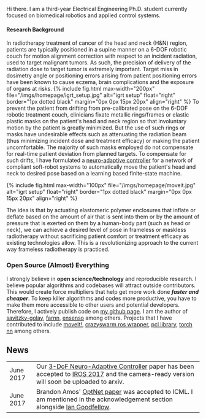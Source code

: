 
Hi there. I am a third-year Electrical Engineering Ph.D. student currently focused on biomedical robotics and applied control systems.

#### Research Background

In radiotherapy treatment of cancer of the head and neck (H&N) region, patients are typically positioned in a supine manner on a 6-DOF robotic couch for motion alignment correction with respect to an incident radiation, used to target malignant tumors. As such, the precision of delivery of the radiation dose to target tumor is extremely important. Target miss in dosimetry angle or positioning errors arising from patient positioning errors have been known to cause eczema, brain complications and the exposure of organs at risks.
{% include fig.html
max-width="200px" file="/imgs/homepage/igrt_setup.jpg" alt="igrt setup"
float="right"  border="1px dotted black"  margin="0px 0px 15px 20px" align="right"
 %}
To prevent the patient from drifting from pre-calibrated pose on the 6-DOF robotic treatment couch, clinicians fixate metallic rings/frames or elastic plastic masks on the patient's head and neck region so that involuntary motion by the patient is greatly minimized. But the use of such rings or masks have undesirable effects such as attenuating the radiation beam (thus minimizing incident dose and treatment efficacy) or making the patient uncomfortable.
The majority of such masks employed do not compensate for real-time patient deviation from planned targets. To compensate for such drifts, I have formulated a [neuro-adaptive controller][iros-paper] for a network of compliant soft-robot systems to automatically move the patient's head and neck to desired pose based on a learning based finite-state machine.

{% include fig.html
max-width="100px" file="/imgs/homepage/moveit.jpg" alt="igrt setup" 
float="right"  border="1px dotted black"  margin="0px 0px 15px 20px" align="right"
 %}

The idea is that by actuating elastomeric polymer enclosures that inflate or deflate based on the amount of air that is sent into them or by the amount of pressure that is exerted on them by a human-body part (such as head or neck), we can achieve a desired level of pose in frameless or maskless radiotherapy without sacrificing patient comfort or treatment efficacy as existing technologies allow. This is a revolutionizing approach to the current way frameless radiotherapy is practiced.

<!-- My solution is the only one so far that achieves desired actuation in closed-loop control and in real time without sacrificing time, treatment efficiency or patient comfort -- all based on a data-driven modeling approach and a mathematically proven stable neural-network based controller to compensate for the dynamics of the system. -->

### Open Source (Almost) Everything

I strongly believe in **open science/technology** and reproducible research. I believe popular algorithms and codebases will attract outside contributors. This would create force multipliers that help get more work done _**faster and cheaper**_. To keep killer algorithms and codes more productive, you have to make them more accessible to other users and potential developers. Therefore, I actively publish code on [my github page](https://github.com/lakehanne). I am the author of [savitzky-golay](https://github.com/lakehanne/Savitzky-Golay/), [farnn](https://github.com/lakehanne/farnn), [ensenso](https://github.com/lakehanne/ensenso) among others. Projects that I have contributed to include [moveIt!](https://github.com/ros-planning/moveit), [crazyswarm ros wrapper](https://github.com/USC-ACTLab/crazyswarm), [pcl library](https://github.com/PointCloudLibrary), [torch nn](https://github.com/torch/nn) among others.

## <i class="fa fa-chevron-right"></i> News
<table class="table table-hover">
<tr>
  <td class='col-md-3'>June 2017</td>
  <td>Our <a href="https://arxiv.org/abs/1703.03821">3-DoF Neuro-Adaptive Controller</a> paper has been accepted to <a href="http://iros2017.org">IROS 2017</a> and the camera-ready version will soon be uploaded to arxiv.</td>
</tr>
<tr>
  <td class='col-md-3'>June 2017</td>
  <td>Brandon Amos' <a href="https://arxiv.org/pdf/1703.00443.pdf">OptNet paper</a> was accepted to ICML. I am mentioned in the acknowledgement section alongside <a href="https://en.wikipedia.org/wiki/Ian_Goodfellow">Ian Goodfellow</a>.</td>
</tr>
</table>

[iros-paper]: https://arxiv.org/abs/1703.03821
